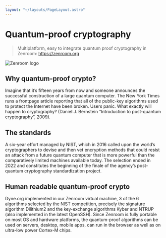 ```yaml
---
layout: "~/layouts/PageLayout.astro"
---
```

# Quantum-proof cryptography 

> Multiplatform, easy to integrate quantum proof cryptography in Zenroom: https://zenroom.org

![Zenroom logo](https://zenroom.org/wp-content/uploads/2019/11/zenroom.png)


## Why quantum-proof crypto?

Imagine that it’s fifteen years from now and someone announces the successful construction of a large quantum computer. The New York Times runs a frontpage article reporting that all of the public-key algorithms used to protect the Internet have been broken. Users panic. What exactly will happen to cryptography? (Daniel J. Bernstein “Introduction to post-quantum cryptography”, 2009).

## The standards
A six-year effort managed by NIST, which in 2016 called upon the world’s cryptographers to devise and then vet encryption methods that could resist an attack from a future quantum computer that is more powerful than the comparatively limited machines available today. The selection ended in 2022 and constitutes the beginning of the finale of the agency’s post-quantum cryptography standardization project.

## Human readable quantum-proof crypto
Dyne.org implemented in our Zenroom virtual machine, 3 of the 6 algorithms selected by the NIST competition, precisely the signature algorithm Dilithium2 and the key-exchange algorithms Kyber and NTRUP (also implemented in the latest OpenSSH). Since Zenroom is fully portable on most OS and hardware platforms, the quantum-proof algorithms can be used on servers, desktop, mobile apps, can run in the browser as well as on ultra-low power Cortex-M chips.
